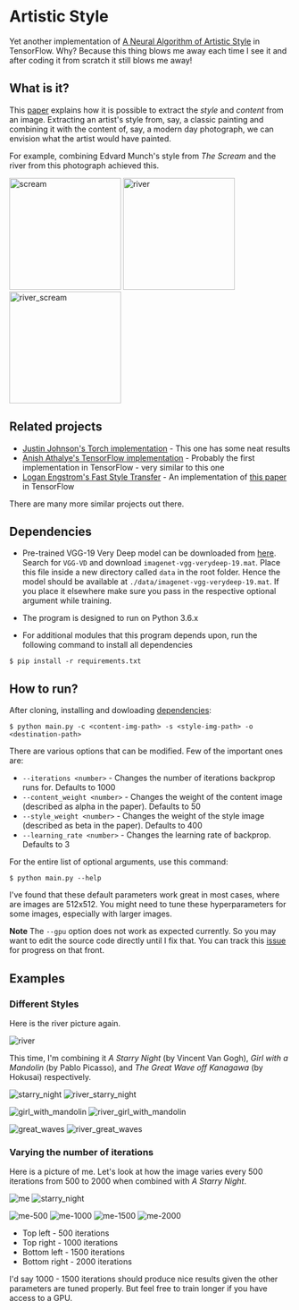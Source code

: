 # Artistic Style

Yet another implementation of [A Neural Algorithm of Artistic Style](https://arxiv.org/pdf/1508.06576v2.pdf) in TensorFlow.
Why? Because this thing blows me away each time I see it and after coding it from scratch it still blows me away!

## What is it?

This [paper](https://arxiv.org/pdf/1508.06576v2.pdf) explains how it is possible to extract the *style* and *content* from an image.
Extracting an artist's style from, say, a classic painting and combining it with the content of, say, a modern day photograph, we can envision what the artist would have painted.

For example, combining Edvard Munch's style from *The Scream* and the river from this photograph achieved this.

<img src="images/originals/scream.jpg" alt="scream" style="width: 200px; height: 200px"/>

<img src="images/originals/river.jpg" alt="river" style="width: 200px; height: 200px"/>
<img src="images/styles/river+scream.jpg" alt="river_scream" style="width: 200px; height: 200px"/>

## Related projects

* [Justin Johnson's Torch implementation](https://github.com/jcjohnson/neural-style) - This one has some neat results
* [Anish Athalye's TensorFlow implementation](https://github.com/anishathalye/neural-style) - Probably the first implementation in TensorFlow - very similar to this one
* [Logan Engstrom's Fast Style Transfer](https://github.com/lengstrom/fast-style-transfer) - An implementation of [this paper](https://arxiv.org/pdf/1603.08155v1.pdf) in TensorFlow

There are many more similar projects out there.

## Dependencies

* Pre-trained VGG-19 Very Deep model can be downloaded from [here](http://www.vlfeat.org/matconvnet/pretrained/). Search for `VGG-VD` and download `imagenet-vgg-verydeep-19.mat`. Place this file inside a new directory called `data` in the root folder. Hence the model should be available at `./data/imagenet-vgg-verydeep-19.mat`. If you place it elsewhere make sure you pass in the respective optional argument while training.

* The program is designed to run on Python 3.6.x

* For additional modules that this program depends upon, run the following command to install all dependencies
```shell
$ pip install -r requirements.txt
```

## How to run?

After cloning, installing and dowloading [dependencies](#dependencies):

```shell
$ python main.py -c <content-img-path> -s <style-img-path> -o <destination-path>
```

There are various options that can be modified. Few of the important ones are:
* `--iterations <number>` - Changes the number of iterations backprop runs for. Defaults to 1000
* `--content_weight <number>` - Changes the weight of the content image (described as alpha in the paper). Defaults to 50
* `--style_weight <number>` - Changes the weight of the style image (described as beta in the paper). Defaults to 400
* `--learning_rate <number>` - Changes the learning rate of backprop. Defaults to 3

For the entire list of optional arguments, use this command:

```shell
$ python main.py --help
```

I've found that these default parameters work great in most cases, where are images are 512x512.
You might need to tune these hyperparameters for some images, especially with larger images.

**Note** The `--gpu` option does not work as expected currently.
So you may want to edit the source code directly until I fix that.
You can track this [issue](https://github.com/AparaV/artistic-style/issues/2) for progress on that front.

## Examples

### Different Styles

Here is the river picture again.

![river](images/originals/river.jpg)

This time, I'm combining it *A Starry Night* (by Vincent Van Gogh), *Girl with a Mandolin* (by Pablo Picasso), and *The Great Wave off Kanagawa* (by Hokusai) respectively.

![starry_night](images/originals/starry_night.jpg)
![river_starry_night](images/styles/river+starry_night.jpg)

![girl_with_mandolin](images/originals/girl_with_mandolin.jpg)
![river_girl_with_mandolin](images/styles/river+mandolin.jpg)

![great_waves](images/originals/great_waves.jpg)
![river_great_waves](images/styles/river+great_waves.jpg)

### Varying the number of iterations

Here is a picture of me. Let's look at how the image varies every 500 iterations from 500 to 2000 when combined with *A Starry Night*.

![me](images/originals/me.jpg)
![starry_night](images/originals/starry_night.jpg)

![me-500](images/styles/me-500.jpg)
![me-1000](images/styles/me-1000.jpg)
![me-1500](images/styles/me-1500.jpg)
![me-2000](images/styles/me-2000.jpg)

* Top left - 500 iterations
* Top right - 1000 iterations
* Bottom left - 1500 iterations
* Bottom right - 2000 iterations

I'd say 1000 - 1500 iterations should produce nice results given the other parameters are tuned properly.
But feel free to train longer if you have access to a GPU.
